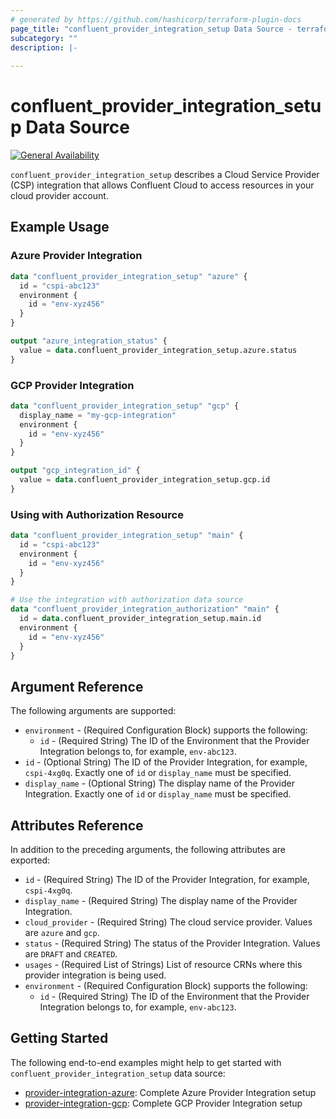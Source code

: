 ```yaml
---
# generated by https://github.com/hashicorp/terraform-plugin-docs
page_title: "confluent_provider_integration_setup Data Source - terraform-provider-confluent"
subcategory: ""
description: |-
  
---
```


# confluent_provider_integration_setup Data Source

[![General Availability](https://img.shields.io/badge/Lifecycle%20Stage-General%20Availability-%2345c6e8)](https://docs.confluent.io/cloud/current/api.html#section/Versioning/API-Lifecycle-Policy)

`confluent_provider_integration_setup` describes a Cloud Service Provider (CSP) integration that allows Confluent Cloud to access resources in your cloud provider account.

## Example Usage

### Azure Provider Integration

```terraform
data "confluent_provider_integration_setup" "azure" {
  id = "cspi-abc123"
  environment {
    id = "env-xyz456"
  }
}

output "azure_integration_status" {
  value = data.confluent_provider_integration_setup.azure.status
}
```

### GCP Provider Integration

```terraform
data "confluent_provider_integration_setup" "gcp" {
  display_name = "my-gcp-integration"
  environment {
    id = "env-xyz456"
  }
}

output "gcp_integration_id" {
  value = data.confluent_provider_integration_setup.gcp.id
}
```

### Using with Authorization Resource

```terraform
data "confluent_provider_integration_setup" "main" {
  id = "cspi-abc123"
  environment {
    id = "env-xyz456"
  }
}

# Use the integration with authorization data source
data "confluent_provider_integration_authorization" "main" {
  id = data.confluent_provider_integration_setup.main.id
  environment {
    id = "env-xyz456"
  }
}
```

<!-- schema generated by tfplugindocs -->
## Argument Reference

The following arguments are supported:

- `environment` - (Required Configuration Block) supports the following:
    - `id` - (Required String) The ID of the Environment that the Provider Integration belongs to, for example, `env-abc123`.
- `id` - (Optional String) The ID of the Provider Integration, for example, `cspi-4xg0q`. Exactly one of `id` or `display_name` must be specified.
- `display_name` - (Optional String) The display name of the Provider Integration. Exactly one of `id` or `display_name` must be specified.

## Attributes Reference

In addition to the preceding arguments, the following attributes are exported:

- `id` - (Required String) The ID of the Provider Integration, for example, `cspi-4xg0q`.
- `display_name` - (Required String) The display name of the Provider Integration.
- `cloud_provider` - (Required String) The cloud service provider. Values are `azure` and `gcp`.
- `status` - (Required String) The status of the Provider Integration. Values are `DRAFT` and `CREATED`.
- `usages` - (Required List of Strings) List of resource CRNs where this provider integration is being used.
- `environment` - (Required Configuration Block) supports the following:
    - `id` - (Required String) The ID of the Environment that the Provider Integration belongs to, for example, `env-abc123`.

## Getting Started

The following end-to-end examples might help to get started with `confluent_provider_integration_setup` data source:
* [provider-integration-azure](https://github.com/confluentinc/terraform-provider-confluent/tree/master/examples/configurations/provider-integration-azure): Complete Azure Provider Integration setup
* [provider-integration-gcp](https://github.com/confluentinc/terraform-provider-confluent/tree/master/examples/configurations/provider-integration-gcp): Complete GCP Provider Integration setup